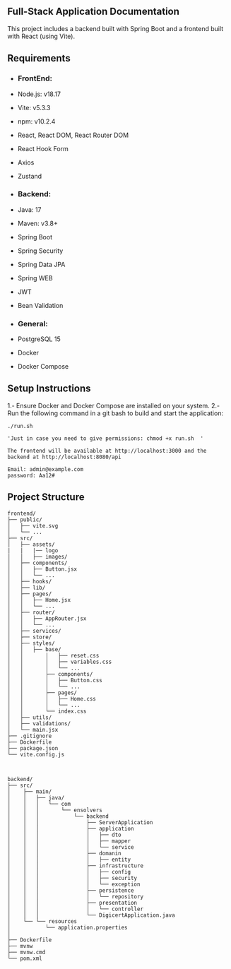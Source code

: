 
## Full-Stack Application Documentation

This project includes a backend built with Spring Boot and a frontend built with React (using Vite).


## Requirements

- ### FrontEnd:

- Node.js: v18.17
- Vite: v5.3.3
- npm: v10.2.4
- React, React DOM, React Router DOM
- React Hook Form
- Axios
- Zustand

- ### Backend:

- Java: 17
- Maven: v3.8+
- Spring Boot
- Spring Security
- Spring Data JPA
- Spring WEB
- JWT
- Bean Validation

- ### General:

- PostgreSQL 15
- Docker
- Docker Compose


## Setup Instructions

1.- Ensure Docker and Docker Compose are installed on your system.
2.- Run the following command in a git bash to build and start the application:
	
	./run.sh

	'Just in case you need to give permissions: chmod +x run.sh  ' 
	
	The frontend will be available at http://localhost:3000 and the backend at http://localhost:8080/api
	
	Email: admin@example.com
	password: Aa12#

## Project Structure



	frontend/
	├── public/
	│   ├── vite.svg
	│   └── ...
	├── src/
	│   ├── assets/
	|   |   |── logo
	│   │   ├── images/
	│   ├── components/
	│   │   ├── Button.jsx
	│   │   └── ...
	│   ├── hooks/
	│   ├── lib/
	│   ├── pages/
	│   │   ├── Home.jsx
	│   │   └── ...
	│   ├── router/
	│   │   ├── AppRouter.jsx
	│   │   └── ...
	│   ├── services/
	│   ├── store/
	│   ├── styles/
	│   │   ├── base/
	│   │       │   ├── reset.css
	│   │       │   ├── variables.css
	│   │       │   └── ...
	│   │       ├── components/
	│   │       │   ├── Button.css
	│   │       │   └── ...
	│   │       ├── pages/
	│   │       │   ├── Home.css
	│   │       │   └── ...
	│   │       └── index.css
	│   ├── utils/
	│   ├── validations/
	│   └── main.jsx
	├── .gitignore
	├── Dockerfile
	├── package.json
	└── vite.config.js



	backend/
	├── src/
	│    ├── main/
	│    │   ├── java/
	│    │   │   └── com
	│    │   │       └── ensolvers
	│    │   │           └── backend
	│    │   │               ├── ServerApplication
	│    │   │               ├── application
	│    │	 │				 │   ├── dto  	    
	│    │   │               │   ├── mapper     
	│    │   │               │   └── service   
	│    │   │               ├── domanin
	│    │   │               │   ├── entity 	
	│    │   │               ├── infrastructure
	│    │   │               │   ├── config 		
	│    │   │               │   ├── security    
	│    │   │               │   └── exception 
	│    │   │               ├── persistence
	│    │   │               │   └── repository
	│    │   │               ├── presentation
	│    │   │               │   └── controller 
	│    │   │               └── DigicertApplication.java
	│    └── └── resources
	│           └── application.properties
	│
	├── Dockerfile
	├── mvnw
	├── mvnw.cmd
	└── pom.xml					
			



